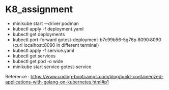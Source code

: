 # K8_assignment

- minikube start --driver podman
- kubectl apply -f deployment.yaml 
- kubectl get deployments
- kubectl port-forward gotest-deployment-b7c99b56-5g76p 8090:8090  (curl localhost:8090 in different terminal)
- kubectl apply -f service.yaml
- kubectl get services
- kubectl get pod -o wide
- minikube start service gotest-service


Reference :  https://www.coding-bootcamps.com/blog/build-containerized-applications-with-golang-on-kubernetes.html#p1
